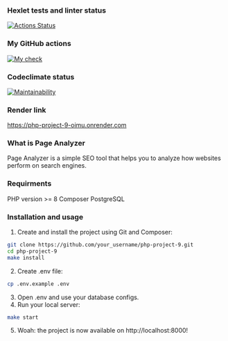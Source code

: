 ### Hexlet tests and linter status
[![Actions Status](https://github.com/KuzinaRuslana/php-project-9/actions/workflows/hexlet-check.yml/badge.svg)](https://github.com/KuzinaRuslana/php-project-9/actions)
### My GitHub actions
[![My check](https://github.com/KuzinaRuslana/php-project-9/actions/workflows/custom-check.yml/badge.svg)](https://github.com/KuzinaRuslana/php-project-9/actions/workflows/custom-check.yml)
### Codeclimate status
[![Maintainability](https://api.codeclimate.com/v1/badges/e285271ac175c6e047be/maintainability)](https://codeclimate.com/github/KuzinaRuslana/php-project-9/maintainability)
### Render link
https://php-project-9-oimu.onrender.com

### What is Page Analyzer
Page Analyzer is a simple SEO tool that helps you to analyze how websites perform on search engines.

### Requirments
PHP version >= 8
Composer
PostgreSQL

### Installation and usage
1. Create and install the project using Git and Composer:
```bash
git clone https://github.com/your_username/php-project-9.git
cd php-project-9
make install
```
2. Create .env file:
```bash
cp .env.example .env
```
3. Open .env and use your database configs.
4. Run your local server:
```bash
make start
```
5. Woah: the project is now available on http://localhost:8000!